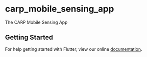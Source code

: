 # carp_mobile_sensing_app

The CARP Mobile Sensing App

## Getting Started

For help getting started with Flutter, view our online
[documentation](https://flutter.io/).
